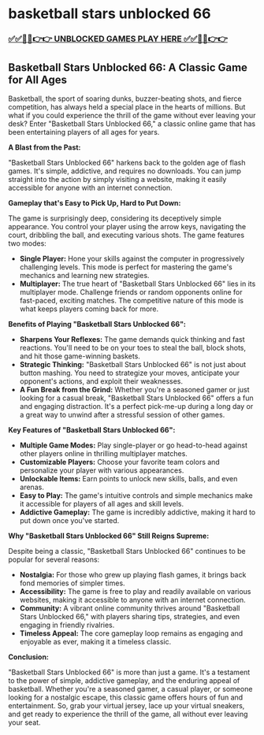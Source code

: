 # basketball stars unblocked 66

### [✅✅🔴🔴👉👉 UNBLOCKED GAMES PLAY HERE ✅✅🔴🔴👉👉](https://topstoryindia.com)

## Basketball Stars Unblocked 66: A Classic Game for All Ages

Basketball, the sport of soaring dunks, buzzer-beating shots, and fierce competition, has always held a special place in the hearts of millions. But what if you could experience the thrill of the game without ever leaving your desk? Enter "Basketball Stars Unblocked 66," a classic online game that has been entertaining players of all ages for years. 

**A Blast from the Past:**

"Basketball Stars Unblocked 66" harkens back to the golden age of flash games. It's simple, addictive, and requires no downloads.  You can jump straight into the action by simply visiting a website, making it easily accessible for anyone with an internet connection. 

**Gameplay that's Easy to Pick Up, Hard to Put Down:**

The game is surprisingly deep, considering its deceptively simple appearance. You control your player using the arrow keys, navigating the court, dribbling the ball, and executing various shots. The game features two modes:

* **Single Player:** Hone your skills against the computer in progressively challenging levels. This mode is perfect for mastering the game's mechanics and learning new strategies.
* **Multiplayer:** The true heart of "Basketball Stars Unblocked 66" lies in its multiplayer mode. Challenge friends or random opponents online for fast-paced, exciting matches.  The competitive nature of this mode is what keeps players coming back for more.

**Benefits of Playing "Basketball Stars Unblocked 66":**

* **Sharpens Your Reflexes:** The game demands quick thinking and fast reactions.  You'll need to be on your toes to steal the ball, block shots, and hit those game-winning baskets.
* **Strategic Thinking:**  "Basketball Stars Unblocked 66" is not just about button mashing. You need to strategize your moves, anticipate your opponent's actions, and exploit their weaknesses. 
* **A Fun Break from the Grind:** Whether you're a seasoned gamer or just looking for a casual break, "Basketball Stars Unblocked 66" offers a fun and engaging distraction. It's a perfect pick-me-up during a long day or a great way to unwind after a stressful session of other games.

**Key Features of "Basketball Stars Unblocked 66":**

* **Multiple Game Modes:** Play single-player or go head-to-head against other players online in thrilling multiplayer matches.
* **Customizable Players:** Choose your favorite team colors and personalize your player with various appearances.
* **Unlockable Items:**  Earn points to unlock new skills, balls, and even arenas.
* **Easy to Play:**  The game's intuitive controls and simple mechanics make it accessible for players of all ages and skill levels.
* **Addictive Gameplay:**  The game is incredibly addictive, making it hard to put down once you've started. 

**Why "Basketball Stars Unblocked 66" Still Reigns Supreme:**

Despite being a classic, "Basketball Stars Unblocked 66" continues to be popular for several reasons:

* **Nostalgia:** For those who grew up playing flash games, it brings back fond memories of simpler times.
* **Accessibility:**  The game is free to play and readily available on various websites, making it accessible to anyone with an internet connection.
* **Community:**  A vibrant online community thrives around "Basketball Stars Unblocked 66," with players sharing tips, strategies, and even engaging in friendly rivalries.
* **Timeless Appeal:**  The core gameplay loop remains as engaging and enjoyable as ever, making it a timeless classic.

**Conclusion:**

"Basketball Stars Unblocked 66" is more than just a game. It's a testament to the power of simple, addictive gameplay, and the enduring appeal of basketball. Whether you're a seasoned gamer, a casual player, or someone looking for a nostalgic escape, this classic game offers hours of fun and entertainment. So, grab your virtual jersey, lace up your virtual sneakers, and get ready to experience the thrill of the game, all without ever leaving your seat. 
